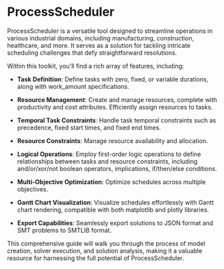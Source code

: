 # ProcessScheduler

ProcessScheduler is a versatile tool designed to streamline operations in various industrial domains, including manufacturing, construction, healthcare, and more. It serves as a solution for tackling intricate scheduling challenges that defy straightforward resolutions.

Within this toolkit, you'll find a rich array of features, including:

- **Task Definition**: Define tasks with zero, fixed, or variable durations, along with work_amount specifications.

- **Resource Management**: Create and manage resources, complete with productivity and cost attributes. Efficiently assign resources to tasks.

- **Temporal Task Constraints**: Handle task temporal constraints such as precedence, fixed start times, and fixed end times.

- **Resource Constraints**: Manage resource availability and allocation.

- **Logical Operations**: Employ first-order logic operations to define relationships between tasks and resource constraints, including and/or/xor/not boolean operators, implications, if/then/else conditions.

- **Multi-Objective Optimization**: Optimize schedules across multiple objectives.

- **Gantt Chart Visualization**: Visualize schedules effortlessly with Gantt chart rendering, compatible with both matplotlib and plotly libraries.

- **Export Capabilities**: Seamlessly export solutions to JSON format and SMT problems to SMTLIB format.

This comprehensive guide will walk you through the process of model creation, solver execution, and solution analysis, making it a valuable resource for harnessing the full potential of ProcessScheduler.
